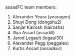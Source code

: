 assadFC team members:

1. Alexander Yeara (yearagen)
2. Shuyi Dong (dongshu2)
3. Sanjar Kairosh (kairoshs)
4. Illya Assad (assadill)
5. Jarod Legault (legaul30)
6. Alexander Pegg (peggalex)
7. Kurtis Assad (assadkur)